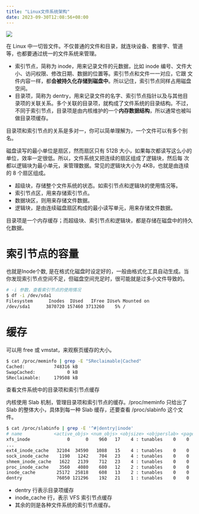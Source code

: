 ```yaml
---
title: "Linux文件系统架构"
date: 2023-09-30T12:08:56+08:00
---
```


![](https://static001.geekbang.org/resource/image/72/12/728b7b39252a1e23a7a223cdf4aa1612.png?wh=530*590)

在 Linux 中一切皆文件。不仅普通的文件和目录，就连块设备、套接字、管道等，也都要通过统一的文件系统来管理。

- 索引节点，简称为 inode，用来记录文件的元数据，比如 inode 编号、文件大小、访问权限、修改日期、数据的位置等。索引节点和文件一一对应，它跟
  文件内容一样，都**会被持久化存储到磁盘中**。所以记住，索引节点同样占用磁盘空间。
- 目录项，简称为 dentry，用来记录文件的名字、索引节点指针以及与其他目录项的关联关系。多个关联的目录项，就构成了文件系统的目录结构。不过，
  不同于索引节点，目录项是由内核维护的一个**内存数据结构**，所以通常也被叫做目录项缓存。

目录项和索引节点的关系是多对一，你可以简单理解为，一个文件可以有多个别名。

磁盘读写的最小单位是扇区，然而扇区只有 512B 大小，如果每次都读写这么小的单位，效率一定很低。所以，文件系统又把连续的扇区组成了逻辑块，然后每
次都以逻辑块为最小单元，来管理数据。常见的逻辑块大小为 4KB，也就是由连续的 8 个扇区组成。

- 超级块，存储整个文件系统的状态。如索引节点和逻辑块的使用情况等。
- 索引节点区，用来存储索引节点。
- 数据块区，则用来存储文件数据。
- 逻辑块，是由连续磁盘扇区构成的最小读写单元，用来存储文件数据。

目录项是一个内存缓存；而超级块、索引节点和逻辑块，都是存储在磁盘中的持久化数据。

# 索引节点的容量

也就是Inode个数, 是在格式化磁盘时设定好的，一般由格式化工具自动生成。当你发现索引节点空间不足，但磁盘空间充足时，很可能就是过多小文件导致的。

```bash
# -i 参数，查看索引节点的使用情况
$ df -i /dev/sda1 
Filesystem      Inodes  IUsed   IFree IUse% Mounted on 
/dev/sda1      3870720 157460 3713260    5% / 
```

# 缓存

可以用 free 或 vmstat，来观察页缓存的大小。

```bash
$ cat /proc/meminfo | grep -E "SReclaimable|Cached" 
Cached:           748316 kB 
SwapCached:            0 kB 
SReclaimable:     179508 kB 
```

查看文件系统中的目录项和索引节点缓存

内核使用 Slab 机制，管理目录项和索引节点的缓存。/proc/meminfo 只给出了 Slab 的整体大小，具体到每一种 Slab 缓存，还要查看
/proc/slabinfo 这个文件。

```bash
$ cat /proc/slabinfo | grep -E '^#|dentry|inode' 
# name            <active_objs> <num_objs> <objsize> <objperslab> <pagesperslab> : tunables <limit> <batchcount> <sharedfactor> : slabdata <active_slabs> <num_slabs> <sharedavail> 
xfs_inode              0      0    960   17    4 : tunables    0    0    0 : slabdata      0      0      0 
... 
ext4_inode_cache   32104  34590   1088   15    4 : tunables    0    0    0 : slabdata   2306   2306      0hugetlbfs_inode_cache     13     13    624   13    2 : tunables    0    0    0 : slabdata      1      1      0 
sock_inode_cache    1190   1242    704   23    4 : tunables    0    0    0 : slabdata     54     54      0 
shmem_inode_cache   1622   2139    712   23    4 : tunables    0    0    0 : slabdata     93     93      0 
proc_inode_cache    3560   4080    680   12    2 : tunables    0    0    0 : slabdata    340    340      0 
inode_cache        25172  25818    608   13    2 : tunables    0    0    0 : slabdata   1986   1986      0 
dentry             76050 121296    192   21    1 : tunables    0    0    0 : slabdata   5776   5776      0 
```

- dentry 行表示目录项缓存
- inode_cache 行，表示 VFS 索引节点缓存
- 其余的则是各种文件系统的索引节点缓存。
